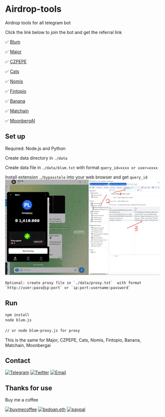 # Airdrop-tools

Airdrop tools for all telegram bot

Click the link below to join the bot and get the referral link

✅ [Blum](https://t.me/blum/app?startapp=ref_KWlM6oGLsY)

✅ [Major](https://t.me/major/start?startapp=399199645)

✅ [CZPEPE](https://t.me/czpepeBot?start=399199645)

✅ [Cats](t.me/catsgang_bot/join?startapp=iCkXghxaEvb_qo6M_CNEy)

✅ [Nomis](https://t.me/NomisAppBot/app?startapp=ref_8hl9ssTJVK)

✅ [Fintopio](https://t.me/fintopio/wallet?startapp=reflink-reflink_XP3STJDYcKqYmduP-)

✅ [Banana](https://t.me/OfficialBananaBot/banana?startapp=referral=TCJMSB)

✅ [Matchain](https://t.me/MatchQuestBot/start?startapp=95c2d862b8f59dea782f41aaf4c364ab)

✅ [MoonbergAI](https://t.me/moonbergai_bot/join?startapp=nlMsKP0ZWe)


## Set up
Required: Node.js and Python

Create data directory in `./data`

Create data file in `./data/blum.txt` with format 
`query_id=xxxx or user=xxxx`

Install extension `./bypasstele` into your web browser and get `query_id`
![image](imgs/get_query_id.jpg)

    Optional: create proxy file in `./data/proxy.txt`  with format `http://user:pass@ip:port` or `ip:port:username:password`


## Run
```sh
npm install
node blum.js

// or node blum-proxy.js for proxy
```
This is the same for Major, CZPEPE, Cats, Nomis, Fintopio, Banana, Matchain, Moonbergai

## Contact

[![Telegram](https://img.shields.io/badge/Telegram-2CA5E0?style=for-the-badge&logo=telegram&logoColor=white)](https://t.me/bxdoan)
[![Twitter](https://img.shields.io/badge/Twitter-1DA1F2?style=for-the-badge&logo=twitter&logoColor=white)](https://twitter.com/bxdoan)
[![Email](https://img.shields.io/badge/Gmail-D14836?style=for-the-badge&logo=gmail&logoColor=white)](mailto:hi@bxdoan.com)

## Thanks for use
Buy me a coffee

[![buymecoffee](https://img.shields.io/badge/Buy_Me_A_Coffee-FFDD00?style=for-the-badge&logo=buy-me-a-coffee&logoColor=black)](https://www.buymeacoffee.com/bxdoan)
[![bxdoan.eth](https://img.shields.io/badge/Ethereum-3C3C3D?style=for-the-badge&logo=Ethereum&logoColor=white)](https://etherscan.io/address/0x610322AeF748238C52E920a15Dd9A8845C9c0318)
[![paypal](	https://img.shields.io/badge/PayPal-00457C?style=for-the-badge&logo=paypal&logoColor=white)](https://paypal.me/bxdoan)
